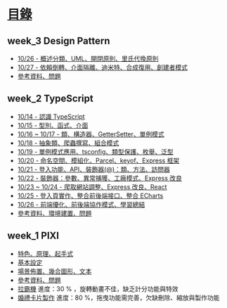 # [目錄](https://hackmd.io/@kimn/SyIwsGHrt)
week_3 Design Pattern
---
- [10/26 - 概述分類、UML、開閉原則、里氏代換原則](https://hackmd.io/DGyqUz44TjKL8pI-cxH9ag)
- [10/27 - 依賴倒轉、介面隔離、迪米特、合成復用、創建者模式](https://hackmd.io/J9tUKd7fRvGS-NT7_BDzVA)
- [參考資料、問題](https://hackmd.io/6gN3gN5XTwKgKFfMLZGU8w)

week_2 TypeScript
---
- [10/14 - 認識 TypeScript](https://hackmd.io/aKCqfe7xQw6GKBm2r5cxGw)
- [10/15 - 型別、函式、介面](https://hackmd.io/GE2l5p4qT2ykSew9Lshoew)
- [10/16 ~ 10/17 - 類、構造器、GetterSetter、單例模式](https://hackmd.io/FrAmX-u2SA2XdwkGnIzgTQ)
- [10/18 - 抽象類、爬蟲撰寫、組合模式](https://hackmd.io/2ewuGLZ5QT-1ZTcDT1xb-Q)
- [10/19 - 單例模式應用、tsconfig、類型保護、枚舉、泛型](https://hackmd.io/DfzeYZsKRM-C1W3VtteHkQ)
- [10/20 - 命名空間、模組化、Parcel、keyof、Express 框架](https://hackmd.io/r2t31IcARdmen4YCD7DHmQ)
- [10/21 - 登入功能、API、裝飾器(@)：類、方法、訪問器](https://hackmd.io/NqR8NoftREafjoibxxgbkQ)
- [10/22 - 裝飾器：參數、異常捕獲、工廠模式、Express 改良](https://hackmd.io/n66WSei9QaWDCgIAWpSaAQ)
- [10/23 ~ 10/24 - 爬取網站調整、Express 改良、React](https://hackmd.io/Ke5znUKwQfabfC_BNAwoFQ)
- [10/25 - 登入頁實作、整合前後端接口、整合 ECharts](https://hackmd.io/jp2DPIpERcWsnd8s9PzgqA)
- [10/26 - 前端優化、前後端協作模式、學習總結](https://hackmd.io/hLMb21LGQo2EgUUPgSPlGw)
- [參考資料、環境建置、問題](https://hackmd.io/1HE7ZJLKTPqj6goR5rVvZg)

week_1 PIXI
---
- [特色、原理、起手式](https://hackmd.io/dFXPjWMTQrGow0LTnBFKqQ?view)
- [基本設定](https://hackmd.io/6J5ERTPXQhyp492JY4szaw)
- [場景佈置、幾合圖形、文本](https://hackmd.io/4Kh7zQaBTA2yjuJEzV9cvA)
- [參考資料、問題](/OFKJDUVIQq61UUaOQMtrZg)
- [拉霸機](https://kimntai.github.io/PixiExercise/pixi_slots/week_1.html)
  進度：30 % ，旋轉動畫不佳，缺乏計分功能與特效
- [婚禮卡片製作](https://kimntai.github.io/PixiExercise/pixi_wedding/index.html)
  進度：80 %，拖曳功能需完善，欠缺刪除、縮放與製作功能
